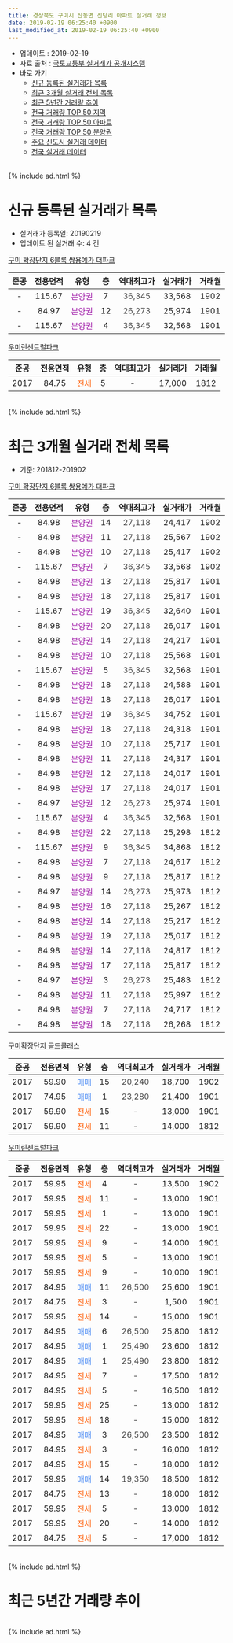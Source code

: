 ```yaml
---
title: 경상북도 구미시 산동면 신당리 아파트 실거래 정보
date: 2019-02-19 06:25:40 +0900
last_modified_at: 2019-02-19 06:25:40 +0900
---
```


* 업데이트 : 2019-02-19
* 자료 출처 : [국토교통부 실거래가 공개시스템](http://rt.molit.go.kr)
* 바로 가기
    * [신규 등록된 실거래가 목록](#신규-등록된-실거래가-목록)
    * [최근 3개월 실거래 전체 목록](#최근-3개월-실거래-전체-목록)
    * [최근 5년간 거래량 추이](#최근-5년간-거래량-추이)
    * [전국 거래량 TOP 50 지역](https://ayogom.github.io/apt-trade-info/최근-3개월-전국에서-가장-거래가-많이-발생한-지역)
    * [전국 거래량 TOP 50 아파트](https://ayogom.github.io/apt-trade-info/최근-3개월-전국에서-가장-거래가-많이-발생한-아파트)
    * [전국 거래량 TOP 50 분양권](https://ayogom.github.io/apt-trade-info/최근-3개월-전국에서-가장-거래가-많이-발생한-분양권)
    * [주요 신도시 실거래 데이터](https://ayogom.github.io/apt-trade-info/주요-신도시)
    * [전국 실거래 데이터](https://ayogom.github.io/apt-trade-info/전국)
<br>
{% include ad.html %}
<br>

# 신규 등록된 실거래가 목록
* 실거래가 등록일: 20190219
* 업데이트 된 실거래 수: 4 건


[구미 확장단지 6블록 쌍용예가 더파크](https://search.naver.com/search.naver?query=%EA%B2%BD%EC%83%81%EB%B6%81%EB%8F%84+%EA%B5%AC%EB%AF%B8%EC%8B%9C+%EC%82%B0%EB%8F%99%EB%A9%B4+%EC%8B%A0%EB%8B%B9%EB%A6%AC+%EA%B5%AC%EB%AF%B8+%ED%99%95%EC%9E%A5%EB%8B%A8%EC%A7%80+6%EB%B8%94%EB%A1%9D+%EC%8C%8D%EC%9A%A9%EC%98%88%EA%B0%80+%EB%8D%94%ED%8C%8C%ED%81%AC)

|준공|전용면적|유형|층|역대최고가|실거래가|거래월|
|:---:|:---:|:---:|:---:|:---:|:---:|:---:|
|-|115.67|<span style="color:#9C11A5">분양권</span>|7|<span style="color:#444444">36,345</span>|33,568|1902|
|-|84.97|<span style="color:#9C11A5">분양권</span>|12|<span style="color:#444444">26,273</span>|25,974|1901|
|-|115.67|<span style="color:#9C11A5">분양권</span>|4|<span style="color:#444444">36,345</span>|32,568|1901|

[우미린센트럴파크](https://search.naver.com/search.naver?query=%EA%B2%BD%EC%83%81%EB%B6%81%EB%8F%84+%EA%B5%AC%EB%AF%B8%EC%8B%9C+%EC%82%B0%EB%8F%99%EB%A9%B4+%EC%8B%A0%EB%8B%B9%EB%A6%AC+%EC%9A%B0%EB%AF%B8%EB%A6%B0%EC%84%BC%ED%8A%B8%EB%9F%B4%ED%8C%8C%ED%81%AC)

|준공|전용면적|유형|층|역대최고가|실거래가|거래월|
|:---:|:---:|:---:|:---:|:---:|:---:|:---:|
|2017|84.75|<span style="color:#ff5a00">전세</span>|5|<span style="color:#444444">-</span>|17,000|1812|


<br>
{% include ad.html %}
<br>

# 최근 3개월 실거래 전체 목록
* 기준: 201812-201902


[구미 확장단지 6블록 쌍용예가 더파크](https://search.naver.com/search.naver?query=%EA%B2%BD%EC%83%81%EB%B6%81%EB%8F%84+%EA%B5%AC%EB%AF%B8%EC%8B%9C+%EC%82%B0%EB%8F%99%EB%A9%B4+%EC%8B%A0%EB%8B%B9%EB%A6%AC+%EA%B5%AC%EB%AF%B8+%ED%99%95%EC%9E%A5%EB%8B%A8%EC%A7%80+6%EB%B8%94%EB%A1%9D+%EC%8C%8D%EC%9A%A9%EC%98%88%EA%B0%80+%EB%8D%94%ED%8C%8C%ED%81%AC)

|준공|전용면적|유형|층|역대최고가|실거래가|거래월|
|:---:|:---:|:---:|:---:|:---:|:---:|:---:|
|-|84.98|<span style="color:#9C11A5">분양권</span>|14|<span style="color:#444444">27,118</span>|24,417|1902|
|-|84.98|<span style="color:#9C11A5">분양권</span>|11|<span style="color:#444444">27,118</span>|25,567|1902|
|-|84.98|<span style="color:#9C11A5">분양권</span>|10|<span style="color:#444444">27,118</span>|25,417|1902|
|-|115.67|<span style="color:#9C11A5">분양권</span>|7|<span style="color:#444444">36,345</span>|33,568|1902|
|-|84.98|<span style="color:#9C11A5">분양권</span>|13|<span style="color:#444444">27,118</span>|25,817|1901|
|-|84.98|<span style="color:#9C11A5">분양권</span>|18|<span style="color:#444444">27,118</span>|25,817|1901|
|-|115.67|<span style="color:#9C11A5">분양권</span>|19|<span style="color:#444444">36,345</span>|32,640|1901|
|-|84.98|<span style="color:#9C11A5">분양권</span>|20|<span style="color:#444444">27,118</span>|26,017|1901|
|-|84.98|<span style="color:#9C11A5">분양권</span>|14|<span style="color:#444444">27,118</span>|24,217|1901|
|-|84.98|<span style="color:#9C11A5">분양권</span>|10|<span style="color:#444444">27,118</span>|25,568|1901|
|-|115.67|<span style="color:#9C11A5">분양권</span>|5|<span style="color:#444444">36,345</span>|32,568|1901|
|-|84.98|<span style="color:#9C11A5">분양권</span>|18|<span style="color:#444444">27,118</span>|24,588|1901|
|-|84.98|<span style="color:#9C11A5">분양권</span>|18|<span style="color:#444444">27,118</span>|26,017|1901|
|-|115.67|<span style="color:#9C11A5">분양권</span>|19|<span style="color:#444444">36,345</span>|34,752|1901|
|-|84.98|<span style="color:#9C11A5">분양권</span>|18|<span style="color:#444444">27,118</span>|24,318|1901|
|-|84.98|<span style="color:#9C11A5">분양권</span>|10|<span style="color:#444444">27,118</span>|25,717|1901|
|-|84.98|<span style="color:#9C11A5">분양권</span>|11|<span style="color:#444444">27,118</span>|24,317|1901|
|-|84.98|<span style="color:#9C11A5">분양권</span>|12|<span style="color:#444444">27,118</span>|24,017|1901|
|-|84.98|<span style="color:#9C11A5">분양권</span>|17|<span style="color:#444444">27,118</span>|24,017|1901|
|-|84.97|<span style="color:#9C11A5">분양권</span>|12|<span style="color:#444444">26,273</span>|25,974|1901|
|-|115.67|<span style="color:#9C11A5">분양권</span>|4|<span style="color:#444444">36,345</span>|32,568|1901|
|-|84.98|<span style="color:#9C11A5">분양권</span>|22|<span style="color:#444444">27,118</span>|25,298|1812|
|-|115.67|<span style="color:#9C11A5">분양권</span>|9|<span style="color:#444444">36,345</span>|34,868|1812|
|-|84.98|<span style="color:#9C11A5">분양권</span>|7|<span style="color:#444444">27,118</span>|24,617|1812|
|-|84.98|<span style="color:#9C11A5">분양권</span>|9|<span style="color:#444444">27,118</span>|25,817|1812|
|-|84.97|<span style="color:#9C11A5">분양권</span>|14|<span style="color:#444444">26,273</span>|25,973|1812|
|-|84.98|<span style="color:#9C11A5">분양권</span>|16|<span style="color:#444444">27,118</span>|25,267|1812|
|-|84.98|<span style="color:#9C11A5">분양권</span>|14|<span style="color:#444444">27,118</span>|25,217|1812|
|-|84.98|<span style="color:#9C11A5">분양권</span>|19|<span style="color:#444444">27,118</span>|25,017|1812|
|-|84.98|<span style="color:#9C11A5">분양권</span>|14|<span style="color:#444444">27,118</span>|24,817|1812|
|-|84.98|<span style="color:#9C11A5">분양권</span>|17|<span style="color:#444444">27,118</span>|25,817|1812|
|-|84.97|<span style="color:#9C11A5">분양권</span>|3|<span style="color:#444444">26,273</span>|25,483|1812|
|-|84.98|<span style="color:#9C11A5">분양권</span>|11|<span style="color:#444444">27,118</span>|25,997|1812|
|-|84.98|<span style="color:#9C11A5">분양권</span>|7|<span style="color:#444444">27,118</span>|24,717|1812|
|-|84.98|<span style="color:#9C11A5">분양권</span>|18|<span style="color:#444444">27,118</span>|26,268|1812|

[구미확장단지 골드클래스](https://search.naver.com/search.naver?query=%EA%B2%BD%EC%83%81%EB%B6%81%EB%8F%84+%EA%B5%AC%EB%AF%B8%EC%8B%9C+%EC%82%B0%EB%8F%99%EB%A9%B4+%EC%8B%A0%EB%8B%B9%EB%A6%AC+%EA%B5%AC%EB%AF%B8%ED%99%95%EC%9E%A5%EB%8B%A8%EC%A7%80+%EA%B3%A8%EB%93%9C%ED%81%B4%EB%9E%98%EC%8A%A4)

|준공|전용면적|유형|층|역대최고가|실거래가|거래월|
|:---:|:---:|:---:|:---:|:---:|:---:|:---:|
|2017|59.90|<span style="color:#4285f3">매매</span>|15|<span style="color:#444444">20,240</span>|18,700|1902|
|2017|74.95|<span style="color:#4285f3">매매</span>|1|<span style="color:#444444">23,280</span>|21,400|1901|
|2017|59.90|<span style="color:#ff5a00">전세</span>|15|<span style="color:#444444">-</span>|13,000|1901|
|2017|59.90|<span style="color:#ff5a00">전세</span>|11|<span style="color:#444444">-</span>|14,000|1812|

[우미린센트럴파크](https://search.naver.com/search.naver?query=%EA%B2%BD%EC%83%81%EB%B6%81%EB%8F%84+%EA%B5%AC%EB%AF%B8%EC%8B%9C+%EC%82%B0%EB%8F%99%EB%A9%B4+%EC%8B%A0%EB%8B%B9%EB%A6%AC+%EC%9A%B0%EB%AF%B8%EB%A6%B0%EC%84%BC%ED%8A%B8%EB%9F%B4%ED%8C%8C%ED%81%AC)

|준공|전용면적|유형|층|역대최고가|실거래가|거래월|
|:---:|:---:|:---:|:---:|:---:|:---:|:---:|
|2017|59.95|<span style="color:#ff5a00">전세</span>|4|<span style="color:#444444">-</span>|13,500|1902|
|2017|59.95|<span style="color:#ff5a00">전세</span>|11|<span style="color:#444444">-</span>|13,000|1901|
|2017|59.95|<span style="color:#ff5a00">전세</span>|1|<span style="color:#444444">-</span>|13,000|1901|
|2017|59.95|<span style="color:#ff5a00">전세</span>|22|<span style="color:#444444">-</span>|13,000|1901|
|2017|59.95|<span style="color:#ff5a00">전세</span>|9|<span style="color:#444444">-</span>|14,000|1901|
|2017|59.95|<span style="color:#ff5a00">전세</span>|5|<span style="color:#444444">-</span>|13,000|1901|
|2017|59.95|<span style="color:#ff5a00">전세</span>|9|<span style="color:#444444">-</span>|10,000|1901|
|2017|84.95|<span style="color:#4285f3">매매</span>|11|<span style="color:#444444">26,500</span>|25,600|1901|
|2017|84.75|<span style="color:#ff5a00">전세</span>|3|<span style="color:#444444">-</span>|1,500|1901|
|2017|59.95|<span style="color:#ff5a00">전세</span>|14|<span style="color:#444444">-</span>|15,000|1901|
|2017|84.95|<span style="color:#4285f3">매매</span>|6|<span style="color:#444444">26,500</span>|25,800|1812|
|2017|84.95|<span style="color:#4285f3">매매</span>|1|<span style="color:#444444">25,490</span>|23,600|1812|
|2017|84.95|<span style="color:#4285f3">매매</span>|1|<span style="color:#444444">25,490</span>|23,800|1812|
|2017|84.95|<span style="color:#ff5a00">전세</span>|7|<span style="color:#444444">-</span>|17,500|1812|
|2017|84.95|<span style="color:#ff5a00">전세</span>|5|<span style="color:#444444">-</span>|16,500|1812|
|2017|59.95|<span style="color:#ff5a00">전세</span>|25|<span style="color:#444444">-</span>|13,000|1812|
|2017|59.95|<span style="color:#ff5a00">전세</span>|18|<span style="color:#444444">-</span>|15,000|1812|
|2017|84.95|<span style="color:#4285f3">매매</span>|3|<span style="color:#444444">26,500</span>|23,500|1812|
|2017|84.95|<span style="color:#ff5a00">전세</span>|3|<span style="color:#444444">-</span>|16,000|1812|
|2017|84.95|<span style="color:#ff5a00">전세</span>|15|<span style="color:#444444">-</span>|18,000|1812|
|2017|59.95|<span style="color:#4285f3">매매</span>|14|<span style="color:#444444">19,350</span>|18,500|1812|
|2017|84.75|<span style="color:#ff5a00">전세</span>|13|<span style="color:#444444">-</span>|18,000|1812|
|2017|59.95|<span style="color:#ff5a00">전세</span>|5|<span style="color:#444444">-</span>|13,000|1812|
|2017|59.95|<span style="color:#ff5a00">전세</span>|20|<span style="color:#444444">-</span>|14,000|1812|
|2017|84.75|<span style="color:#ff5a00">전세</span>|5|<span style="color:#444444">-</span>|17,000|1812|


<br>
{% include ad.html %}
<br>

# 최근 5년간 거래량 추이


<div style="width:100%;">
    <canvas id="deal_progress" height="200"></canvas>
</div>

<script>
new Chart(document.getElementById("deal_progress"), {
    type: 'line',
    data: {
        labels: ['201402','201403','201404','201405','201406','201407','201408','201409','201410','201411','201412','201501','201502','201503','201504','201505','201506','201507','201508','201509','201510','201511','201512','201601','201602','201603','201604','201605','201606','201607','201608','201609','201610','201611','201612','201701','201702','201703','201704','201705','201706','201707','201708','201709','201710','201711','201712','201801','201802','201803','201804','201805','201806','201807','201808','201809','201810','201811','201812','201901','201902'],
        datasets: [{
            label: '매매',
            pointRadius: 1,
            data: [0, 0, 0, 0, 0, 0, 0, 0, 0, 0, 0, 0, 0, 0, 0, 0, 0, 0, 0, 0, 0, 0, 0, 0, 0, 0, 0, 0, 0, 0, 0, 0, 0, 0, 0, 0, 0, 0, 0, 0, 0, 2, 0, 0, 1, 5, 2, 68, 57, 34, 14, 24, 12, 12, 9, 14, 14, 8, 19, 19, 5],
            borderColor: "rgba(255, 201, 14, 1)",
            backgroundColor: "rgba(255, 201, 14, 0.5)",
            fill: false,
            lineTension: 0
        },{
            label: '전월세',
            pointRadius: 1,
            data: [0, 0, 0, 0, 0, 0, 0, 0, 0, 0, 0, 0, 0, 0, 0, 0, 0, 0, 0, 0, 0, 0, 0, 0, 0, 0, 0, 0, 0, 0, 0, 0, 0, 0, 0, 0, 1, 9, 11, 20, 30, 42, 53, 66, 43, 55, 46, 57, 31, 13, 6, 4, 10, 9, 3, 4, 5, 5, 11, 9, 1],
            borderColor: "rgba(0, 141, 185, 1)",
            backgroundColor: "rgba(0, 141, 185, 0.5)",
            fill: false,
            lineTension: 0
        }
        ]
    },
    options: {
        responsive: true,
        title: {
            display: false
        },
        tooltips: {
            mode: 'index',
            intersect: false
        },
        hover: {
            mode: 'nearest',
            intersect: true
        },
        scales: {
            xAxes: [{
                display: true,
                scaleLabel: {
                    display: true,
                    labelString: '년/월'
                }
            }],
            yAxes: [{
                display: true,
                ticks: {
                    suggestedMin: 0,
                },
                scaleLabel: {
                    display: true,
                    labelString: '실거래 수'
                }
            }]
        }
    }
});

</script>


<br>
{% include ad.html %}
<br>

